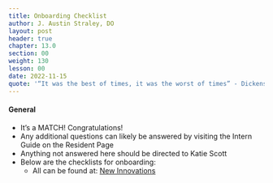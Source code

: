```yaml
---
title: Onboarding Checklist
author: J. Austin Straley, DO
layout: post
header: true
chapter: 13.0
section: 00
weight: 130
lesson: 00
date: 2022-11-15
quote: '“It was the best of times, it was the worst of times” - Dickens'
---
```


#### General
- It’s a MATCH! Congratulations! 
- Any additional questions can likely be answered by visiting the Intern Guide on the Resident Page
- Anything not answered here should be directed to Katie Scott
- Below are the checklists for onboarding:
    - All can be found at: [New Innovations][1]

[1]: https://www.new-innov.com/login/Login.aspx
